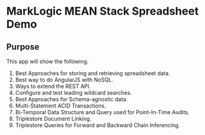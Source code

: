 # MarkLogic MEAN Stack Spreadsheet Demo
## Purpose
This app will show the following.

1. Best Approaches for storing and retrieving spreadsheet data.
1. Best way to do AngularJS with NoSQL.
1. Ways to extend the REST API.
1. Configure and test leading wildcard searches.
1. Best Approaches for Schema-agnostic data.
1. Multi-Statement ACID Transactions.
1. Bi-Temporal Data Structure and Query used for Point-In-Time Audits.
1. Triplestore Document Linking.
1. Triplestore Queries for Forward and Backward Chain Inferencing.


